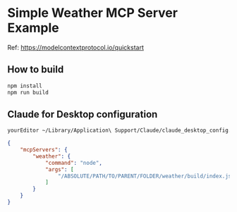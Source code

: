 # Simple Weather MCP Server Example

Ref: https://modelcontextprotocol.io/quickstart

## How to build

```bash
npm install
npm run build
```

## Claude for Desktop configuration

```bash
yourEditor ~/Library/Application\ Support/Claude/claude_desktop_config.json
```

```json
{
    "mcpServers": {
        "weather": {
            "command": "node",
            "args": [
                "/ABSOLUTE/PATH/TO/PARENT/FOLDER/weather/build/index.js"
            ]
        }
    }
}
```
